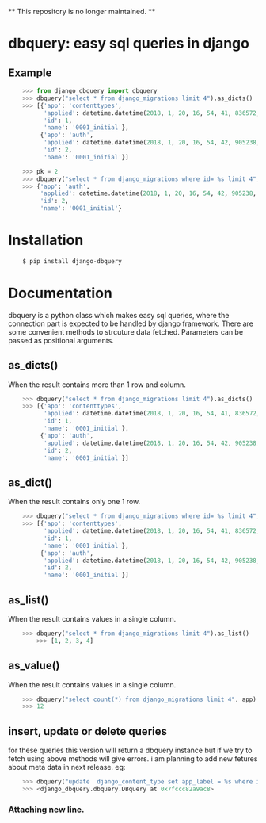 ** This repository is no longer maintained. **

dbquery: easy sql queries in django
===================================

Example
-------

```python
    >>> from django_dbquery import dbquery
    >>> dbquery("select * from django_migrations limit 4").as_dicts()
    >>> [{'app': 'contenttypes',
		  'applied': datetime.datetime(2018, 1, 20, 16, 54, 41, 836572, tzinfo=<UTC>),
		  'id': 1,
		  'name': '0001_initial'},
		 {'app': 'auth',
		  'applied': datetime.datetime(2018, 1, 20, 16, 54, 42, 905238, tzinfo=<UTC>),
		  'id': 2,
		  'name': '0001_initial'}]

    >>> pk = 2
    >>> dbquery("select * from django_migrations where id= %s limit 4", pk).as_dict()
    >>> {'app': 'auth',
		 'applied': datetime.datetime(2018, 1, 20, 16, 54, 42, 905238, tzinfo=<UTC>),
		 'id': 2,
		 'name': '0001_initial'}
```


Installation
============

``` bash
    $ pip install django-dbquery
```

Documentation
=============

dbquery is a python class which makes easy sql queries, where the connection part is
expected to be handled by django framework. There are some convenient methods
to strcuture data fetched. Parameters can be passed as positional arguments.


as_dicts()
-----------
When the result contains more than 1 row and column. 
```python
    >>> dbquery("select * from django_migrations limit 4").as_dicts()
    >>> [{'app': 'contenttypes',
		  'applied': datetime.datetime(2018, 1, 20, 16, 54, 41, 836572, tzinfo=<UTC>),
		  'id': 1,
		  'name': '0001_initial'},
		 {'app': 'auth',
		  'applied': datetime.datetime(2018, 1, 20, 16, 54, 42, 905238, tzinfo=<UTC>),
		  'id': 2,
		  'name': '0001_initial'}]
```

as_dict()
-----
When the result contains only one 1 row.
```python
    >>> dbquery("select * from django_migrations where id= %s limit 4", pk).as_dict()
    >>> [{'app': 'contenttypes',
		  'applied': datetime.datetime(2018, 1, 20, 16, 54, 41, 836572, tzinfo=<UTC>),
		  'id': 1,
		  'name': '0001_initial'},
		 {'app': 'auth',
		  'applied': datetime.datetime(2018, 1, 20, 16, 54, 42, 905238, tzinfo=<UTC>),
		  'id': 2,
		  'name': '0001_initial'}]
```
as_list()
-----
When the result contains values in a single column.
```python
 	>>> dbquery("select * from django_migrations limit 4").as_list()
    	>>> [1, 2, 3, 4]
```
as_value()
-----
When the result contains values in a single column.
```python
    >>> dbquery("select count(*) from django_migrations limit 4", app).as_value()
    >>> 12
```

insert, update or delete queries
-----------
for these queries this version will return a dbquery instance but if we try to fetch 
using above methods will give errors. i am planning to add new fetures about meta data in 
next release.
eg:
```python
	>>> dbquery("update  django_content_type set app_label = %s where id = %s", "admin", 1)
	>>> <django_dbquery.dbquery.DBquery at 0x7fccc82a9ac8>
```

### Attaching new line.


